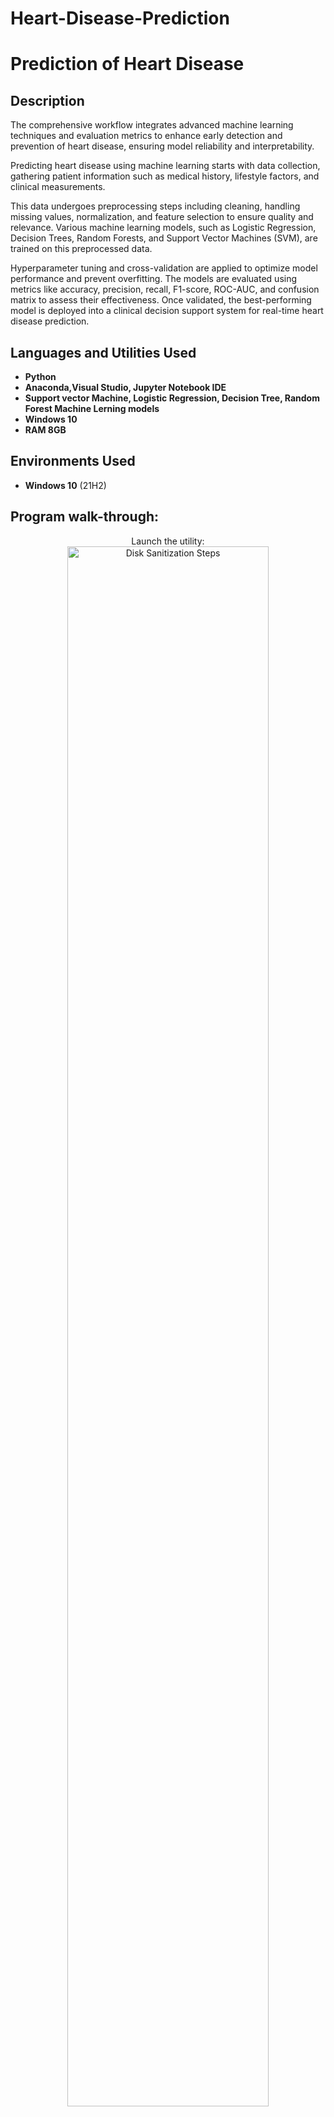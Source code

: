 # Heart-Disease-Prediction
<h1>Prediction of Heart Disease</h1>

 

<h2>Description</h2>
The comprehensive workflow integrates advanced machine learning techniques and evaluation metrics to enhance early detection and prevention of heart disease, ensuring model reliability and interpretability.

Predicting heart disease using machine learning starts with data collection, gathering patient information such as medical history, lifestyle factors, and clinical measurements. 

This data undergoes preprocessing steps including cleaning, handling missing values, normalization, and feature selection to ensure quality and relevance. Various machine learning models, such as Logistic Regression, Decision Trees, Random Forests, and Support Vector Machines (SVM), are trained on this preprocessed data.

Hyperparameter tuning and cross-validation are applied to optimize model performance and prevent overfitting. The models are evaluated using metrics like accuracy, precision, recall, F1-score, ROC-AUC, and confusion matrix to assess their effectiveness. Once validated, the best-performing model is deployed into a clinical decision support system for real-time heart disease prediction.
<br />


<h2>Languages and Utilities Used</h2>

- <b>Python</b> 
- <b>Anaconda,Visual Studio, Jupyter Notebook IDE</b>
- <b>Support vector Machine, Logistic Regression, Decision Tree, Random Forest Machine Lerning models</b>
- <b>Windows 10</b>
- <b>RAM 8GB</b>





<h2>Environments Used </h2>

- <b>Windows 10</b> (21H2)

<h2>Program walk-through:</h2>

<p align="center">
Launch the utility: <br/>
<img src="https://i.imgur.com/62TgaWL.png" height="80%" width="80%" alt="Disk Sanitization Steps"/>
<br />
<br />
Select the disk:  <br/>
<img src="https://i.imgur.com/tcTyMUE.png" height="80%" width="80%" alt="Disk Sanitization Steps"/>
<br />
<br />
Enter the number of passes: <br/>
<img src="https://i.imgur.com/nCIbXbg.png" height="80%" width="80%" alt="Disk Sanitization Steps"/>
<br />
<br />
Confirm your selection:  <br/>
<img src="https://i.imgur.com/cdFHBiU.png" height="80%" width="80%" alt="Disk Sanitization Steps"/>
<br />
<br />
Wait for process to complete (may take some time):  <br/>
<img src="https://i.imgur.com/JL945Ga.png" height="80%" width="80%" alt="Disk Sanitization Steps"/>
<br />
<br />
Sanitization complete:  <br/>
<img src="https://i.imgur.com/K71yaM2.png" height="80%" width="80%" alt="Disk Sanitization Steps"/>
<br />
<br />
Observe the wiped disk:  <br/>
<img src="https://i.imgur.com/AeZkvFQ.png" height="80%" width="80%" alt="Disk Sanitization Steps"/>
</p>

<!--
 ```diff
- text in red
+ text in green
! text in orange
# text in gray
@@ text in purple (and bold)@@
```
--!>
